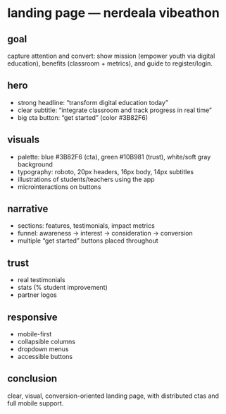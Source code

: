 # landing page — nerdeala vibeathon

## goal
capture attention and convert: show mission (empower youth via digital education), benefits (classroom + metrics), and guide to register/login.

## hero
- strong headline: “transform digital education today”  
- clear subtitle: “integrate classroom and track progress in real time”  
- big cta button: “get started” (color #3B82F6)  

## visuals
- palette: blue #3B82F6 (cta), green #10B981 (trust), white/soft gray background  
- typography: roboto, 20px headers, 16px body, 14px subtitles  
- illustrations of students/teachers using the app  
- microinteractions on buttons  

## narrative
- sections: features, testimonials, impact metrics  
- funnel: awareness → interest → consideration → conversion  
- multiple “get started” buttons placed throughout  

## trust
- real testimonials  
- stats (% student improvement)  
- partner logos  

## responsive
- mobile-first  
- collapsible columns  
- dropdown menus  
- accessible buttons  

## conclusion
clear, visual, conversion-oriented landing page, with distributed ctas and full mobile support.
